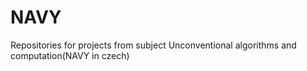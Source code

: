 # NAVY
Repositories for projects from subject Unconventional algorithms and computation(NAVY in czech)

